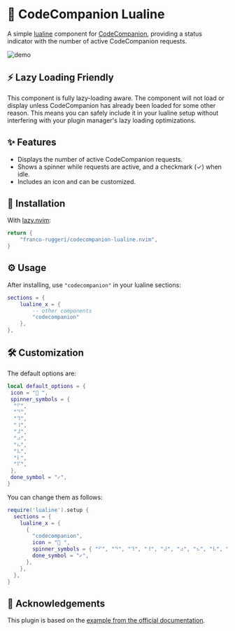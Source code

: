 # 🧩 CodeCompanion Lualine

A simple [lualine](https://github.com/nvim-lualine/lualine.nvim) component for
[CodeCompanion](https://github.com/olimorris/codecompanion.nvim), providing a
status indicator with the number of active CodeCompanion requests.

![demo](https://github.com/user-attachments/assets/013b6b59-a194-479f-807d-3daa6f51c138)

## ⚡️ Lazy Loading Friendly

This component is fully lazy-loading aware. The component will not load or
display unless CodeCompanion has already been loaded for some other reason. This
means you can safely include it in your lualine setup without interfering with
your plugin manager's lazy loading optimizations.

## ✨ Features

- Displays the number of active CodeCompanion requests.
- Shows a spinner while requests are active, and a checkmark (✓) when idle.
- Includes an icon and can be customized.

## 🚀 Installation

With [lazy.nvim](https://github.com/folke/lazy.nvim):

```lua
return {
    "franco-ruggeri/codecompanion-lualine.nvim",
}
```

## ⚙️ Usage

After installing, use `"codecompanion"` in your lualine sections:

```lua
sections = {
    lualine_x = {
        -- other components
        "codecompanion"
    },
},
```

## 🛠️ Customization

The default options are:

```lua
local default_options = {
 icon = " ",
 spinner_symbols = {
  "⠋",
  "⠙",
  "⠹",
  "⠸",
  "⠼",
  "⠴",
  "⠦",
  "⠧",
  "⠇",
  "⠏",
 },
 done_symbol = "✓",
}
```

You can change them as follows:

```lua
require('lualine').setup {
  sections = {
    lualine_x = {
      {
        "codecompanion",
        icon = " ",
        spinner_symbols = { "⠋", "⠙", "⠹", "⠸", "⠼", "⠴", "⠦", "⠧", "⠇", "⠏" },
        done_symbol = "✓",
      },
    },
  },
}
```

## 🙏 Acknowledgements

This plugin is based on the [example from the official
documentation](https://codecompanion.olimorris.dev/usage/ui.html#lualine-nvim-integration).
